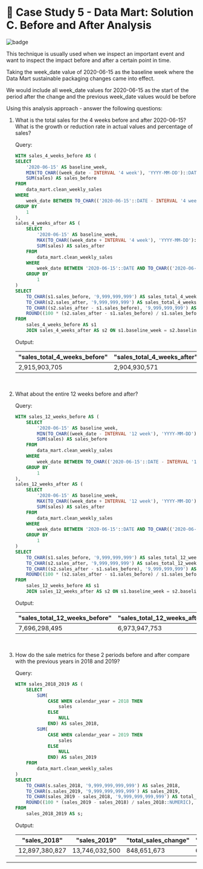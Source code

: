 # :shopping_cart: Case Study 5 - Data Mart: Solution C. Before and After Analysis

![badge](https://img.shields.io/badge/PostgreSQL-4169e1?style=for-the-badge&logo=postgresql&logoColor=white)

This technique is usually used when we inspect an important event and want to inspect the impact before and after a certain point in time.

Taking the week_date value of 2020-06-15 as the baseline week where the Data Mart sustainable packaging changes came into effect.

We would include all week_date values for 2020-06-15 as the start of the period after the change and the previous week_date values would be before

Using this analysis approach - answer the following questions:

1. What is the total sales for the 4 weeks before and after 2020-06-15? What is the growth or reduction rate in actual values and percentage of sales?

    Query:

    ```sql
    WITH sales_4_weeks_before AS (
    SELECT
        '2020-06-15' AS baseline_week,
        MIN(TO_CHAR((week_date - INTERVAL '4 week'), 'YYYY-MM-DD')::DATE),
        SUM(sales) AS sales_before
    FROM
        data_mart.clean_weekly_sales
    WHERE
        week_date BETWEEN TO_CHAR(('2020-06-15'::DATE - INTERVAL '4 week'), 'YYYY-MM-DD')::DATE AND '2020-06-15'::DATE
    GROUP BY
        1
    ),
    sales_4_weeks_after AS (
        SELECT
            '2020-06-15' AS baseline_week,
            MAX(TO_CHAR((week_date + INTERVAL '4 week'), 'YYYY-MM-DD')::DATE),
            SUM(sales) AS sales_after
        FROM
            data_mart.clean_weekly_sales
        WHERE
            week_date BETWEEN '2020-06-15'::DATE AND TO_CHAR(('2020-06-15'::DATE + INTERVAL '4 week'), 'YYYY-MM-DD')::DATE
        GROUP BY
            1
    )
    SELECT
        TO_CHAR(s1.sales_before, '9,999,999,999') AS sales_total_4_weeks_before,
        TO_CHAR(s2.sales_after, '9,999,999,999') AS sales_total_4_weeks_after,
        TO_CHAR((s2.sales_after - s1.sales_before), '9,999,999,999') AS sales_change,
        ROUND((100 * (s2.sales_after - s1.sales_before) / s1.sales_before::NUMERIC), 2) AS total_sales_change_percentage
    FROM
        sales_4_weeks_before AS s1
        JOIN sales_4_weeks_after AS s2 ON s1.baseline_week = s2.baseline_week;
    ```

    Output:

    | "sales_total_4_weeks_before" | "sales_total_4_weeks_after" | "sales_change" | "total_sales_change_percentage" |
    |------------------------------|-----------------------------|----------------|---------------------------------|
    |  2,915,903,705               |  2,904,930,571              |    -10,973,134 | -0.38                           |

    <br>

2. What about the entire 12 weeks before and after?

    Query:

    ```sql
    WITH sales_12_weeks_before AS (
        SELECT
            '2020-06-15' AS baseline_week,
            MIN(TO_CHAR((week_date - INTERVAL '12 week'), 'YYYY-MM-DD')::DATE),
            SUM(sales) AS sales_before
        FROM
            data_mart.clean_weekly_sales
        WHERE
            week_date BETWEEN TO_CHAR(('2020-06-15'::DATE - INTERVAL '12 week'), 'YYYY-MM-DD')::DATE AND '2020-06-15'::DATE
        GROUP BY
            1
    ),
    sales_12_weeks_after AS (
        SELECT
            '2020-06-15' AS baseline_week,
            MAX(TO_CHAR((week_date + INTERVAL '12 week'), 'YYYY-MM-DD')::DATE),
            SUM(sales) AS sales_after
        FROM
            data_mart.clean_weekly_sales
        WHERE
            week_date BETWEEN '2020-06-15'::DATE AND TO_CHAR(('2020-06-15'::DATE + INTERVAL '12 week'), 'YYYY-MM-DD')::DATE
        GROUP BY
            1
    )
    SELECT
        TO_CHAR(s1.sales_before, '9,999,999,999') AS sales_total_12_weeks_before,
        TO_CHAR(s2.sales_after, '9,999,999,999') AS sales_total_12_weeks_after,
        TO_CHAR((s2.sales_after - s1.sales_before), '9,999,999,999') AS total_sales_change,
        ROUND((100 * (s2.sales_after - s1.sales_before) / s1.sales_before::NUMERIC), 2) AS total_sales_change_percentage
    FROM
        sales_12_weeks_before AS s1
        JOIN sales_12_weeks_after AS s2 ON s1.baseline_week = s2.baseline_week;
    ```

    Output:

    | "sales_total_12_weeks_before" | "sales_total_12_weeks_after" | "total_sales_change" | "total_sales_change_percentage" |
    |-------------------------------|------------------------------|----------------------|---------------------------------|
    |  7,696,298,495                |  6,973,947,753               |   -722,350,742       | -9.39                           |

    <br>

3. How do the sale metrics for these 2 periods before and after compare with the previous years in 2018 and 2019?

    Query:

    ```sql
    WITH sales_2018_2019 AS (
        SELECT
            SUM(
                CASE WHEN calendar_year = 2018 THEN
                    sales
                ELSE
                    NULL
                END) AS sales_2018,
            SUM(
                CASE WHEN calendar_year = 2019 THEN
                    sales
                ELSE
                    NULL
                END) AS sales_2019
        FROM
            data_mart.clean_weekly_sales
    )
    SELECT
        TO_CHAR(s.sales_2018, '9,999,999,999,999') AS sales_2018,
        TO_CHAR(s.sales_2019, '9,999,999,999,999') AS sales_2019,
        TO_CHAR(sales_2019 - sales_2018, '9,999,999,999,999') AS total_sales_change,
        ROUND((100 * (sales_2019 - sales_2018) / sales_2018::NUMERIC), 2) AS total_sales_change_percentage
    FROM
        sales_2018_2019 AS s;
    ```

    Output:

    | "sales_2018"       | "sales_2019"       | "total_sales_change" | "total_sales_change_percentage" |
    |--------------------|--------------------|----------------------|---------------------------------|
    |     12,897,380,827 |     13,746,032,500 |        848,651,673   | 6.58                            |

---
